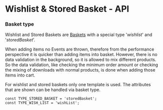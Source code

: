 #  Wishlist & Stored Basket - API 

### Basket type

Wishlist and Stored Baskets are [Baskets](http://confluence.ng.silverproducts.de/display/EX/Entities) with a special type '*wishlist*' and '*storedBasket*'. 

When adding items no Events are thrown, therefore from the performance perspective it is quicker than adding items into basket. However, there is no data validation in the background, so it is allowed to mix different products. So the data validation, like checking the minimum order amount or checking the mixing of downloads with normal products, is done when adding those items into cart.

For wishlist and stored baskets only one template is used. The attributes that are shown can be handled via basket type.

``` 
const TYPE_STORED_BASKET = 'storedBasket';
const TYPE_WISH_LIST = 'wishList';
```
